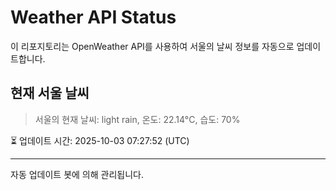 
# Weather API Status

이 리포지토리는 OpenWeather API를 사용하여 서울의 날씨 정보를 자동으로 업데이트합니다.

## 현재 서울 날씨
> 서울의 현재 날씨: light rain, 온도: 22.14°C, 습도: 70%

⏳ 업데이트 시간: 2025-10-03 07:27:52 (UTC)

---
자동 업데이트 봇에 의해 관리됩니다.
